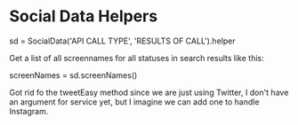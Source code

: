 Social Data Helpers
===================


sd = SocialData('API CALL TYPE', 'RESULTS OF CALL').helper

Get a list of all screennames for all statuses in search results like this:


screenNames = sd.screenNames()


Got rid fo the tweetEasy method since we are just using Twitter, I don't have an argument for service yet, but I imagine we can add one to handle Instagram.



